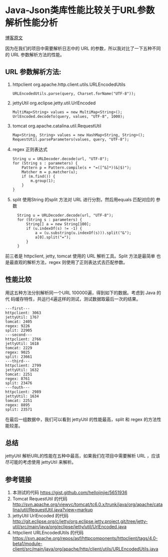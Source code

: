 # Java-Json类库性能比较关于URL参数解析性能分析

[博客原文](https://gist.github.com/hellojinjie/5651980)

因为在我们的项目中需要解析日志中的  URL 的参数，所以我对比了一下五种不同
的  URL 参数解析方法的性能。

## URL 参数解析方法:

1. httpclient   org.apache.http.client.utils.URLEncodedUtils

   ```
   URLEncodedUtils.parse(query, Charset.forName("UTF-8"));
   ```

2. jettyUtil   org.eclipse.jetty.util.UrlEncoded

   ```
   MultiMap<String> values = new MultiMap<String>();  
   UrlEncoded.decodeTo(query, values, "UTF-8", 1000);
   ```

3. tomcat   org.apache.catalina.util.RequestUtil

   ```
   Map<String, String> values = new HashMap<String, String>();  
   RequestUtil.parseParameters(values, query, "UTF-8");
   ```

4. regex 正则表达式

   ```
   String u = URLDecoder.decode(url, "UTF-8");  
   for (String s : parameters) {  
       Pattern p = Pattern.compile(s + "=([^&]*)(&|$)");  
       Matcher m = p.matcher(u);  
       if (m.find()) {  
           m.group(1);  
       }  
   }
   ```

5. split   使用String 的split 方法对  URL 进行分割，然后用equals 匹配对应的
   参数

   ```
     String u = URLDecoder.decode(url, "UTF-8");  
     for (String s : parameters) {  
         String[] a = new String[100];   
         if (u.indexOf(s) != -1) {  
             a = (u.substring(u.indexOf(s))).split("&");  
             a[0].split("=");  
         }  
     }   
   ```

前三者是  httpclient, jetty, tomcat 使用的  URL 解析工具。Split  方法是最简单
也是最直观的解析方法，regex 则使用了正则表达式去匹配参数。

## 性能比较

用这五种方法分别解析同一个URL 100000遍，得到如下的数据。考虑到  Java  的代
码缓存特性，共运行4遍这样的测试，测试数据取最后一次的结果。   

```
---first---
httpclient: 3063
jettyUtil: 1767
tomcat: 2405
regex: 9226
split: 22905
---second---
httpclient: 2766
jettyUtil: 1618
tomcat: 2229
regex: 9025
split: 23661
---third---
httpclient: 2799
jettyUtil: 1632
tomcat: 2251
regex: 8761
split: 23476
---fouth---
httpclient: 2989
jettyUtil: 1634
tomcat: 2251
regex: 8895
split: 23571 
```

在最后一组数据中，我们可以看到  jettyUtil  的性能最高，split 和  regex 的方法性
能较差。

## 总结

jettyUtil  解析URL的性能在五种中最高，如果我们在项目中需要解析  URL ，应该
尽可能的考虑使用  jettyUtil  来解析。

## 参考链接

1. 本测试的代码  https://gist.github.com/hellojinjie/5651936
2. Tomcat RequestUtil  的代码
   http://svn.apache.org/viewvc/tomcat/tc6.0.x/trunk/java/org/apache/catalina/util/RequestUtil.java?view=markup
3. jettyUtil UrlEncoded  的代码
   http://git.eclipse.org/c/jetty/org.eclipse.jetty.project.git/tree/jetty-util/src/main/java/org/eclipse/jetty/util/UrlEncoded.java
4. httpclient URLEncodedUtils  的代码
   https://svn.apache.org/repos/asf/httpcomponents/httpclient/tags/4.0-beta1/module-client/src/main/java/org/apache/http/client/utils/URLEncodedUtils.java 